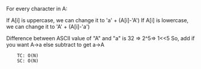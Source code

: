 For every character in A:

If A[i] is uppercase, we can change it to 'a' + (A[i]-'A')
If A[i] is lowercase, we can change it to 'A' + (A[i]-'a')

Difference between ASCII value of "A" and "a" is 32 => 2^5=> 1<<5
So, add if you want A->a
else
subtract to get a->A

        TC: O(N)
        SC: O(N)